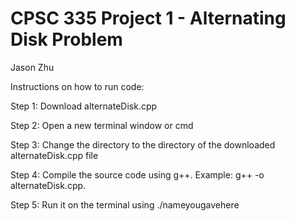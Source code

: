 # CPSC 335 Project 1 - Alternating Disk Problem
Jason Zhu

Instructions on how to run code:

Step 1: Download alternateDisk.cpp

Step 2: Open a new terminal window or cmd

Step 3: Change the directory to the directory of the downloaded alternateDisk.cpp file

Step 4: Compile the source code using g++.  Example:  g++ -o <give-name> alternateDisk.cpp.

Step 5: Run it on the terminal using ./nameyougavehere
